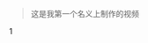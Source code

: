 > 这是我第一个名义上制作的视频 <Badge type="tip" text="其实也就是超了一下帧率" vertical="top" />  

<BiliBili bvid="BV1mz4y1f7Vo" />

1
